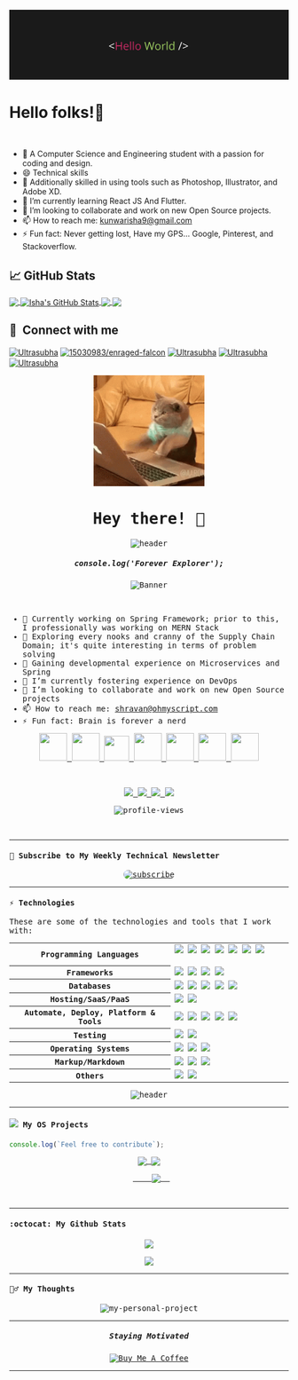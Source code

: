 <!--
**vizualaid/vizualaid** is a ✨ _special_ ✨ repository because its `README.md` (this file) appears on your GitHub profile.
Here are some ideas to get you started:
- 🔭 I’m currently working on ...
- 🌱 I’m currently learning ...
- 👯 I’m looking to collaborate on ...
- 🤔 I’m looking for help with ...
- 💬 Ask me about ...
- 📫 How to reach me: ...
- 😄 Pronouns: ...
- ⚡ Fun fact: ...
-->

![Header](https://github.com/AashimaAhuja/AashimaAhuja/blob/main/images/banner.png)

# Hello folks!👋

<!-- I'm Isha Kunwar a B. Tech  in Computer Science & Engineering student, Interested in coding and computer graphics know Photoshop, Illustrator, Adobe XD etc. I like Coding, designing, Problem-solving, traditional painting and Reading. -->

<br>

<!-- - 🔭 Currently working on Spring Framework; prior to this, I professionally was working on MERN Stack -->
<!-- - 🐾 Exploring every nooks and cranny of the Supply Chain Domain; it's quite interesting in terms of problem solving -->
<!-- - 🧮 Gaining developmental experience on Microservices and Spring -->
- 🔭 A Computer Science and Engineering student with a passion for coding and design.
- 😄 Technical skills
- 🧮 Additionally skilled in using tools such as Photoshop, Illustrator, and Adobe XD.
- 🌱 I’m currently learning React JS And Flutter.
- 👯 I’m looking to collaborate and work on new Open Source projects.
- 📫 How to reach me: kunwarisha9@gmail.com
- ⚡ Fun fact: Never getting lost, Have my GPS... Google, Pinterest, and Stackoverflow.
<!-- ## &#x270d; 𝑳𝒂𝒏𝒈𝒖𝒂𝒈𝒆 𝑷𝒓𝒐𝒇𝒊𝒄𝒊𝒆𝒏𝒄𝒚 -->
<!-- Hindi . English . Kumaouni -->
<!-- 
## 🔧 𝑺𝒌𝒊𝒍𝒍𝒔 𝑰 𝒑𝒐𝒔𝒔𝒆𝒔𝒔
- Photoshop, Illustrator
- C++, C, Python
- HTML, CSS, JS, MySQL, SQL -->

<!-- 
## 	&#x1F526; 𝑰 𝒂𝒎 𝑳𝒆𝒂𝒓𝒏𝒊𝒏𝒈/𝑷𝒍𝒂𝒏𝒏𝒊𝒏𝒈 𝒕𝒐 𝒍𝒆𝒂𝒓𝒏 
Java, NLTK,Speech recognition,Pytorch, Computer Vision, Assembly, MongoDB, IoT (Arduino, Raspberry PI, NodemCU), VR, AR, BCI.
 -->
<!-- ## &#x270C;𝑨𝒄𝒉𝒊𝒆𝒗𝒆𝒎𝒆𝒏𝒕𝒔
I have created Crazy Ball Maze and the UwUCalculator available on google playstore.
I have created several Encoders and Decoders to send secret messages.
I have created a CSV file creator and numerous small projects that make my programming tasks easier.
 -->
<!-- ## &#x1F3BC; 𝑯𝒐𝒃𝒃𝒊𝒆𝒔
When I am not in front of a computer I like to Sketch, play Piano or listen to music.
I also love watching anime and playing video games. -->

## &#x1f4c8; GitHub Stats
<a href="https://github.com/vizualaid/">
  <img align="center" src="https://github-readme-stats.vercel.app/api/top-langs/?username=Ultrasubha&title_color=ffffff&text_color=c9cacc&icon_color=2bbc8a&bg_color=1d1f21&langs_count=3" />
</a>
<a href="https://github.com/vizualaid/vizualaid/">
  <img align="center" src="https://github-readme-stats.vercel.app/api?username=Ultrasubha&show_icons=true&line_height=27&count_private=true&title_color=ffffff&text_color=c9cacc&icon_color=2bbc8a&bg_color=1d1f21" alt="Isha's GitHub Stats" />
</a>
<a href="https://github.com/vizualaid/vizualaid/">
   <img align="center" src="https://github-readme-stats.vercel.app/api/pin/?username=Ultrasubha&repo=MyCodes&title_color=ffffff&text_color=c9cacc&icon_color=2bbc8a&bg_color=1d1f21" />
</a>
<a href="https://github.com/Ultrasubha/Ultrasubha">
   <img align="center" src="https://github-readme-stats.vercel.app/api/pin/?username=Ultrasubha&repo=winter-of-contributing&title_color=ffffff&text_color=c9cacc&icon_color=2bbc8a&bg_color=1d1f21" />
</a>

## 🔗 &nbsp;**Connect with me**

<a href="https://dev.to/ultrasubha" target="blank"><img align="center" src="https://cdn.jsdelivr.net/npm/simple-icons@3.0.1/icons/dev-dot-to.svg" alt="Ultrasubha" height="30" width="40" /></a>
<a href="https://stackoverflow.com/users/15030983/enraged-falcon" target="blank"><img align="center" src="https://raw.githubusercontent.com/rahuldkjain/github-profile-readme-generator/master/src/images/icons/Social/stack-overflow.svg" alt="15030983/enraged-falcon" height="30" width="40" /></a>
<a href="https://www.linkedin.com/in/subhadeep-mandal-18112068/" target="blank"><img align="center" src="https://raw.githubusercontent.com/rahuldkjain/github-profile-readme-generator/master/src/images/icons/Social/linked-in-alt.svg" alt="Ultrasubha" height="30" width="40" /></a>
<a href="https://twitter.com/ultrasubha" target="blank"><img align="center" src="https://raw.githubusercontent.com/rahuldkjain/github-profile-readme-generator/master/src/images/icons/Social/twitter.svg" alt="Ultrasubha" height="30" width="40" /></a>
<a href="https://www.instagram.com/ultrasubha/" target="blank"><img align="center" src="https://raw.githubusercontent.com/rahuldkjain/github-profile-readme-generator/master/src/images/icons/Social/instagram.svg" alt="Ultrasubha" height="30" width="40" /></a>
 
<p align="center"><img src="./bye.gif" width="200px"/></p>

<!--
## 🔧 Languages & Tools
<p align='left'>
  <img src="https://upload.wikimedia.org/wikipedia/commons/thumb/6/61/HTML5_logo_and_wordmark.svg/2048px-HTML5_logo_and_wordmark.svg.png" alt="html" width="40" height="40">
  <img src='https://upload.wikimedia.org/wikipedia/commons/thumb/d/d5/CSS3_logo_and_wordmark.svg/1200px-CSS3_logo_and_wordmark.svg.png' alt="css" width="40" height="40">
  <img src='https://upload.wikimedia.org/wikipedia/commons/6/6a/JavaScript-logo.png' height='30' width='auto' alt="js">
<img src="https://upload.wikimedia.org/wikipedia/commons/thumb/a/a7/React-icon.svg/1280px-React-icon.svg.png" alt="react" width="auto" height="40"/>
  <img src="https://angular.io/assets/images/logos/angular/angular.svg" alt="angular" width="40" height="40"/>
</p>
<p align="right"> 
  Visitor count<br>
  <img src="https://profile-counter.glitch.me/Ultrasubha/count.svg" />
</p>
![GitHub streak stats](https://github-readme-streak-stats.herokuapp.com/?user=Ultrasubha)
<img align='left' src='https://user-images.githubusercontent.com/5713670/87202985-820dcb80-c2b6-11ea-9f56-7ec461c497c3.gif' width='150'>
Discord
<a href="https://discord.gg/Ultrasubha" target="blank"><img align="center" src="https://raw.githubusercontent.com/rahuldkjain/github-profile-readme-generator/master/src/images/icons/Social/discord.svg" alt="alok722" height="30" width="40" /></a> 
Dev
<a href="https://dev.to/ultrasubha" target="blank"><img align="center" src="https://cdn.jsdelivr.net/npm/simple-icons@3.0.1/icons/dev-dot-to.svg" alt="Ultrasubha" height="30" width="40" /></a>
-->
<samp>
<p align="center">
  <h1 align="center">Hey there! 👋  </h1>
</p>


<p align="center">
  <img align="center" width="25%" src="/assets/dino.png" alt="header"/>
  <br>
  <h5 align="center">console.log('Forever Explorer');</h5>
</p>

<p align="center">
  <img src="assets/Banner.png" alt="Banner"/>
</p>


<br>

- 🔭 Currently working on Spring Framework; prior to this, I professionally was working on MERN Stack
- 🐾 Exploring every nooks and cranny of the Supply Chain Domain; it's quite interesting in terms of problem solving
- 🧮 Gaining developmental experience on Microservices and Spring
- 🌱 I’m currently fostering experience on DevOps
- 👯 I’m looking to collaborate and work on new Open Source projects
- 📫 How to reach me: shravan@ohmyscript.com
- ⚡ Fun fact: Brain is forever a nerd

<p align="center">
  <a title="Portfolio" href="https://ohmyscript.com/">
    <img src="https://iamskb258154309.files.wordpress.com/2020/07/cropped-circle-cropped.png" width="50" height="50" />
  </a>
  
  <a title="DEV.to" href="https://dev.to/imshravan">
    <img src="https://cdn3.iconfinder.com/data/icons/logos-and-brands-adobe/512/84_Dev-512.png" width="50" height="50" />
  </a>
  
  <a title="Medium" href="https://medium.com/@shravan20">
    <img src="https://cdn.mos.cms.futurecdn.net/uazw6gFQuEC29mxMM55Tpb-1200-80.jpg" width="45" height="45"  />
  </a>
 
  <a title="LinkedIn" href="https://www.linkedin.com/in/shravankb/">
    <img src="https://cdn4.iconfinder.com/data/icons/social-media-and-logos-11/32/Logo_LinkedIn-512.png" width="50" height="50" />
  </a>
  
  <a title="Email" href="mailto:shravan@ohmyscript.com">
    <img src="https://cdn4.iconfinder.com/data/icons/social-media-and-logos-11/32/Logo_Gmail_envelope_letter_email-512.png" width="50" height="50" />
  </a>
  
  <a title="Stackoverflow" href="https://stackoverflow.com/users/11899809/shravan-kumar-b">
    <img src="https://cdn0.iconfinder.com/data/icons/social-media-and-logos-11/32/logo_stackoverflow_Stack_overflow-512.png" width="50" height="50" />
  </a>
  
  <a title="Twitter" href="https://twitter.com/imshravankb">
    <img src="https://cdn4.iconfinder.com/data/icons/social-media-and-logos-11/32/Logo_Twitter_bird-512.png" width="50" height="50" />
  </a>
</p>

<br>

<p align="center">
  <a href="https://github.com/shravan20" target="_blank">
    <img src="https://img.shields.io/github/followers/shravan20?label=Follow%20Me&style=social"/>
  </a>


  <a href="https://twitter.com/imshravankb" target="_blank">
    <img src="https://img.shields.io/twitter/follow/imshravankb?style=social"/>
  </a>

  <a href="https://www.linkedin.com/in/shravankb/" target="_blank">
    <img src="https://img.shields.io/badge/-Linkedin-blue?style=flat-square&logo=Linkedin&logoColor=white&link=www.linkedin.com/in/shravankb"/>
  </a>
    <a href="https://nervous-spruce-c3486.netlify.app/" target="_blank">
    <img src="https://img.shields.io/badge/check-portfolio-pink?style=flat-square&logo=jupyter&logoColor=red"/>
  </a>
</p>


<p align="center"> <img src="https://gpvc.arturio.dev/shravan20" alt="profile-views"> </p>



<br>

---


#### 💌 Subscribe to My Weekly Technical Newsletter


<p align="center">
<a href="https://tinyletter.com/ohmyscript" target="_blank"><img src="https://dev-to-uploads.s3.amazonaws.com/uploads/articles/bxkmbbensmp91vst5vm9.png" alt="subscribe" style="border-radius:10px;"></a>
</p>

---

#### ⚡ Technologies

These are some of the technologies and tools that I work with:

<table style="width:100%">
 <tr>
    <th>Programming Languages</th>
    <td> 
      <img src="https://img.shields.io/badge/-JavaScript-black?style=flat-square&logo=javascript" />
      <img src="https://img.shields.io/badge/-Nodejs-339933?style=flat-square&logo=Node.js&logoColor=white" />
      <img src="https://img.shields.io/badge/-TypeScript-007ACC?style=flat-square&logo=typescript&logoColor=white" />      
      <img src="https://img.shields.io/badge/-Java-007396?style=flat-square&logo=java" />
      <img src="https://img.shields.io/badge/-PHP-787CB5?style=flat-square&logo=PHP&logoColor=black" />
      <img src="https://img.shields.io/badge/-C++-787CB5?style=flat-square&logo=c%2B%2B&logoColor=Crayola" />
      <img src="https://img.shields.io/badge/-Python-ffff47?style=flat-square&logo=python" />      
   </td>
  </tr>
  <tr>
    <th>Frameworks</th>
    <td>
      <img src="https://img.shields.io/badge/-Express.js-000000?style=flat-square&logo=express&logoColor=white" />
      <img src="https://img.shields.io/badge/Spring_Boot-grey.svg?&style=flat-square&logo=spring-boot&logoColor=light-green" />
      <img src="https://img.shields.io/badge/-React.js-black?style=flat-square&logo=react&logoColor=Crayola" />
      <img src="https://img.shields.io/badge/-redux-black?style=flat-square&logo=redux&logoColor=violet" />
    </td>
  </tr>
  <tr>
    <th>Databases</th>
    <td>
      <img src="https://img.shields.io/badge/-MongoDB-black?style=flat-square&logo=mongodb" />
      <img src="https://img.shields.io/badge/PostgreSQL-316192.svg?&style=flat-square&logo=postgresql&logoColor=white" />
      <img src="https://img.shields.io/badge/-MySQL-4479A1?style=flat-square&logo=mysql&logoColor=white" />
      <img src="https://img.shields.io/badge/SQLite-07405E?style=flat-square&logo=sqlite&logoColor=white" />
      <img src="https://img.shields.io/badge/-Redis-DC382D?style=flat-square&logo=redis&logoColor=white" />
    </td>
  </tr>
  <tr>
    <th>Hosting/SaaS/PaaS</th>
    <td>
      <img src="https://img.shields.io/badge/Firebase-FFCA28?style=flat-square&logo=firebase&logoColor=white" />
      <img src="https://img.shields.io/badge/heroku%20-%23430098.svg?&style=flat-square&logo=heroku&logoColor=white" />
    </td>
  </tr>
  <tr>
    <th>Automate, Deploy, Platform & Tools</th>
    <td>
      <img src="https://img.shields.io/badge/-Docker-2496ED?style=flat-square&logo=docker&logoColor=white" />
      <img src="https://img.shields.io/badge/-Jenkins-DC382D?style=flat-square&logo=jenkins&logoColor=white" />
      <img src="https://img.shields.io/badge/-Git-black?style=flat-square&logo=git" /> 
      <img src="https://img.shields.io/badge/nginx%20-%23009639.svg?&style=flat-square&logo=nginx&logoColor=white" /> 
      <img src="https://img.shields.io/badge/-GitHub-181717?style=flat-square&logo=github" />
    </td>
  </tr>
  <tr>
    <th>Testing</th>
    <td>
      <img src="https://img.shields.io/badge/-Mocha-%238D6748?style=flat-square&logo=mocha&logoColor=white" />
      <img src="https://img.shields.io/badge/Junit5-25A162.svg?&style=flat-square&logo=postgresql&logoColor=white" />
    </td>
  </tr>
  <tr>
    <th>Operating Systems</th>
    <td>
      <img src="https://img.shields.io/badge/Linux-FCC624?style=flat-square&logo=linux&logoColor=black" />
      <img src="https://img.shields.io/badge/Windows-0078D6?style=flat-square&logo=windows&logoColor=white" />
      <img src="https://img.shields.io/badge/mac%20os-000000.svg?&style=flat-square&logo=apple&logoColor=white" />
    </td>
  </tr>
  <tr>
    <th>Markup/Markdown</th>
    <td>
      <img src="https://img.shields.io/badge/-HTML5-E34F26?style=flat-square&logo=html5&logoColor=white" />
      <img src="https://img.shields.io/badge/Markdown-%23000000.svg?&style=flat-square&logo=markdown&logoColor=white" />
      <img src="https://img.shields.io/badge/-CSS3-1572B6?style=flat-square&logo=css3" />
    </td>
  </tr>
  <tr>
    <th>Others</th>
    <td>
      <img src="https://img.shields.io/badge/-RaspberryPi-C51A4A?style=flat-square&logo=raspberry-pi&logoColor=white" />
      <img src="https://img.shields.io/badge/-Arduino-00979D?style=flat-square&logo=Arduino&logoColor=white" />
    </td>
  </tr>
  
</table>


<p align="center">
  <img src="assets/header.png" alt="header"/>
</p>


---

#### <img src="https://media.giphy.com/media/WUlplcMpOCEmTGBtBW/giphy.gif" width="30"> My OS Projects  
```javascript
console.log(`Feel free to contribute`);
```

<span>
<p align="center">
  <a href="https://github.com/shravan20/LearningResources">
    <img align="center" src="https://github-readme-stats.vercel.app/api/pin/?username=shravan20&repo=LearningResources&theme=algolia" />
  </a>

  <a href="https://github.com/shravan20/github-readme-quotes">
    <img align="center" src="https://github-readme-stats.vercel.app/api/pin/?username=shravan20&repo=github-readme-quotes&theme=algolia" />
  </a>  
</p>
</span>
<span>
<p align="center">
   <a href="https://github.com/shravan20/software-installation-guides">
    <img align="center" src="https://github-readme-stats.vercel.app/api/pin/?username=shravan20&repo=software-installation-guides&theme=algolia" />
  </a>
</p>
</span>
<br>


---

#### :octocat:  My Github Stats

<p align="center">
  <a href="https://github.com/shravan20">
    <img align="center" src="https://github-readme-stats.vercel.app/api?username=shravan20&show_icons=true&theme=algolia" />
  </a>
</p>
<p align="center">
<a href="https://github.com/shravan20">
  <img align="center" src="https://github-readme-streak-stats.herokuapp.com/?user=shravan20&theme=algolia#version3" />
</a>
</p>


---

#### :lotus_position_man: My Thoughts

<p align="center">
  <img src="https://github-readme-quotes.herokuapp.com/quote?https://github-readme-streak-stats.herokuapp.com/?user=shravan20&theme=algolia&quotesUrl=https://gist.githubusercontent.com/shravan20/3675eec603b22134e185e50e6fa3ef72/raw/911d1ea7f320cfb6d8826ef5ad24ab9975772d3d/quotes.json" alt="my-personal-project"/>
</p>


---

<p align="center">
  <h5 align="center"> Staying Motivated </h5>
</p>

<p align="center">
<a href="https://www.buymeacoffee.com/dexplorer" target="_blank"><img src="https://img.buymeacoffee.com/button-api/?text=Buy me a book&emoji=📖&slug=dexplorer&button_colour=ff7e38&font_colour=000000&font_family=Cookie&outline_colour=000000&coffee_colour=FFDD00" alt="Buy Me A Coffee" height="10%" width="20%" ></a>
</p>

---

</samp>
